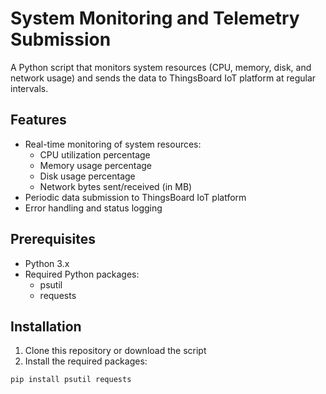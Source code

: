 # System Monitoring and Telemetry Submission

A Python script that monitors system resources (CPU, memory, disk, and network usage) and sends the data to ThingsBoard IoT platform at regular intervals.

## Features

- Real-time monitoring of system resources:
  - CPU utilization percentage
  - Memory usage percentage
  - Disk usage percentage
  - Network bytes sent/received (in MB)
- Periodic data submission to ThingsBoard IoT platform
- Error handling and status logging

## Prerequisites

- Python 3.x
- Required Python packages:
  - psutil
  - requests

## Installation

1. Clone this repository or download the script
2. Install the required packages:

```bash
pip install psutil requests

